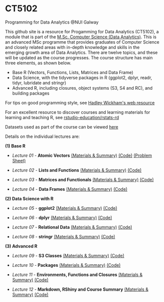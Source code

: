 # CT5102
Programming for Data Analytics @NUI Galway 

This github site is a resource for Progamming for Data Analytics (CT5102), a module that is part of the [M.Sc. Computer Science (Data Analytics)](http://www.nuigalway.ie/courses/taught-postgraduate-courses/msc-in-computer-science-data-analytics.html#course_overview). This is an advanced MSc programme that provides graduates of Computer Science and closely related areas with in-depth knowledge and skills in the emerging growth area of Data Analytics. There are twelve topics, and these will be updated as the course progresses. The course structure has main three elements, as shown below.

* Base R (Vectors, Functions, Lists, Matrices and Data Frame)
* Data Science, with the tidyverse packages in R (ggplot2, dplyr, readr, tidyr, lubridate and stringr)
* Advanced R, including closures, object systems (S3, S4 and RC), and building packages

For tips on good programming style, see [Hadley Wickham's web resource](http://adv-r.had.co.nz/Style.html)

For an excellent resource to discover courses and learning materials for learning and teaching R, see [rstudio-education/rstats-rd](https://github.com/rstudio-education/rstats-ed)

Datasets used as part of the course can be viewed [here](https://github.com/JimDuggan/CT5102/tree/master/datasets)

Details on the individual lectures are:

__(1) Base R__

* *Lecture 01* -  **Atomic Vectors** [(Materials & Summary)](https://github.com/JimDuggan/CT5102/tree/master/materials/Lectures/01%20Vectors)
[(Code)](https://github.com/JimDuggan/CT5102/tree/master/code/course/01%20Vectors)
[(Problem Sheet)](https://github.com/JimDuggan/CT5102/blob/master/materials/Problem%20Sheets/01%20Problem%20Sheet%20Vectors.pdf)

* *Lecture 02* -  **Lists and Functions** [(Materials & Summary)](https://github.com/JimDuggan/CT5102/tree/master/materials/Lectures/02%20Lists%20and%20Functions)
[(Code)](https://github.com/JimDuggan/CT5102/tree/master/code/course/02%20Lists%20and%20Functions)

* *Lecture 03* -  **Matrices and Functionals** [(Materials & Summary)](https://github.com/JimDuggan/CT5102/tree/master/materials/Lectures/03%20Matrices%20%26%20Functionals)
[(Code)](https://github.com/JimDuggan/CT5102/tree/master/code/course/03%20Matrices%20and%20Functionals)


* *Lecture 04* -  **Data Frames**
[(Materials & Summary)](https://github.com/JimDuggan/CT5102/tree/master/materials/Lectures/04%20Data%20Frames)
[(Code)](https://github.com/JimDuggan/CT5102/tree/master/code/course/04%20Data%20Frames)

__(2) Data Science with R__

* *Lecture 05* -  **ggplot2**
[(Materials & Summary)](https://github.com/JimDuggan/CT5102/tree/master/materials/Lectures/05%20ggplot2)
[(Code)](https://github.com/JimDuggan/CT5102/tree/master/code/course/05%20ggplot2)

* *Lecture 06* -  **dplyr**
[(Materials & Summary)](https://github.com/JimDuggan/CT5102/tree/master/materials/Lectures/06%20dplyr)
[(Code)](https://github.com/JimDuggan/CT5102/tree/master/code/course/06%20dplyr)

* *Lecture 07* -  **Relational Data**
[(Materials & Summary)](https://github.com/JimDuggan/CT5102/tree/master/materials/Lectures/07%20relational%20data)
[(Code)](https://github.com/JimDuggan/CT5102/tree/master/code/course/07%20rel%20data%20%26%20tidyr)

* *Lecture 08* -  **stringr**
[(Materials & Summary)](https://github.com/JimDuggan/CT5102/tree/master/materials/Lectures/08%20stringr)
[(Code)](https://github.com/JimDuggan/CT5102/tree/master/code/course/08%20stringr)


__(3) Advanced R__

* *Lecture 09* -  **S3 Classes** [(Materials & Summary)](https://github.com/JimDuggan/CT5102/tree/master/materials/Lectures/09%20S3)
[(Code)](https://github.com/JimDuggan/CT5102/tree/master/code/course/09%20s3%20classes)

* *Lecture 10* -  **Packages**
[(Materials & Summary)](https://github.com/JimDuggan/CT5102/tree/master/materials/Lectures/09%20S3)
[(Code)](https://github.com/JimDuggan/CT5102/tree/master/code/course/09%20s3%20classes)

* *Lecture 11* -  **Environments, Functions and Closures**
[(Materials & Summary)](https://github.com/JimDuggan/CT5102/tree/master/materials/Lectures/09%20S3)
[(Code)](https://github.com/JimDuggan/CT5102/tree/master/code/course/09%20s3%20classes)

* *Lecture 12* -  **Markdown, RShiny and Course Summary**
[(Materials & Summary)](https://github.com/JimDuggan/CT5102/tree/master/materials/Lectures/09%20S3)
[(Code)](https://github.com/JimDuggan/CT5102/tree/master/code/course/09%20s3%20classes)
